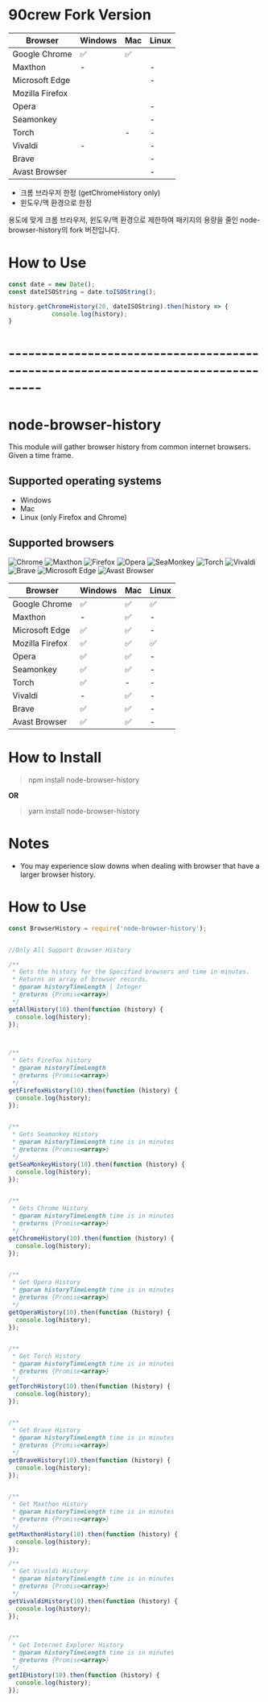 # 90crew Fork Version

| Browser         | Windows | Mac | Linux |
| --------------- | ------- | --- | ----- |
| Google Chrome   | ✅      | ✅   |       |
| Maxthon         | -       |     | -     |
| Microsoft Edge  |         |     | -     |
| Mozilla Firefox |         |     |       |
| Opera           |         |     | -     |
| Seamonkey       |         |     | -     |
| Torch           |         | -   | -     |
| Vivaldi         | -       |     | -     |
| Brave           |         |     | -     |
| Avast Browser   |         |     | -     |

* 크롬 브라우저 한정 (getChromeHistory only)
* 윈도우/맥 환경으로 한정

용도에 맞게 크롬 브라우저, 윈도우/맥 환경으로 제한하여 패키지의 용량을 줄인 node-browser-history의 fork 버전입니다.

# How to Use

```javascript
const date = new Date();
const dateISOString = date.toISOString();

history.getChromeHistory(20, dateISOString).then(history => {
            console.log(history);
}
```

# ---------------------------------------------------------------------------------

# node-browser-history

This module will gather browser history from common internet browsers. Given a time frame.

## Supported operating systems

* Windows
* Mac
* Linux (only Firefox and Chrome)

## Supported browsers

![Chrome](https://i.imgur.com/SgiX8bb.png)
![Maxthon](https://i.imgur.com/D2rD9CV.png)
![Firefox](https://i.imgur.com/Xy4ZZTT.png)
![Opera](https://i.imgur.com/VVYCBQW.png)
![SeaMonkey](https://i.imgur.com/OgTBYE8.png)
![Torch](https://i.imgur.com/9xB5ReO.png)
![Vivaldi](https://i.imgur.com/GTy9hXK.png)
![Brave](https://i.imgur.com/SEWgLIJ.png)
![Microsoft Edge](https://i.imgur.com/Iyd33UT.png)
![Avast Browser](https://i.imgur.com/gIY5cjx.png)

| Browser         | Windows | Mac | Linux |
| --------------- | ------- | --- | ----- |
| Google Chrome   | ✅      | ✅  | ✅    |
| Maxthon         | -       | ✅  | -     |
| Microsoft Edge  | ✅      | ✅  | -     |
| Mozilla Firefox | ✅      | ✅  | ✅    |
| Opera           | ✅      | ✅  | -     |
| Seamonkey       | ✅      | ✅  | -     |
| Torch           | ✅      | -   | -     |
| Vivaldi         | -       | ✅  | -     |
| Brave           | ✅      | ✅  | -     |
| Avast Browser   | ✅      | ✅  | -     |


# How to Install

> npm install node-browser-history

**OR**

> yarn install node-browser-history

# Notes

* You may experience slow downs when dealing with browser that have a larger browser history.

# How to Use

```javascript
const BrowserHistory = require('node-browser-history');


//Only All Support Browser History

/**
 * Gets the history for the Specified browsers and time in minutes.
 * Returns an array of browser records.
 * @param historyTimeLength | Integer
 * @returns {Promise<array>}
 */
getAllHistory(10).then(function (history) {
  console.log(history);
});



/**
 * Gets Firefox history
 * @param historyTimeLength
 * @returns {Promise<array>}
 */
getFirefoxHistory(10).then(function (history) {
  console.log(history);
});


/**
 * Gets Seamonkey History
 * @param historyTimeLength time is in minutes
 * @returns {Promise<array>}
 */
getSeaMonkeyHistory(10).then(function (history) {
  console.log(history);
});


/**
 * Gets Chrome History
 * @param historyTimeLength time is in minutes
 * @returns {Promise<array>}
 */
getChromeHistory(10).then(function (history) {
  console.log(history);
});


/**
 * Get Opera History
 * @param historyTimeLength time is in minutes
 * @returns {Promise<array>}
 */
getOperaHistory(10).then(function (history) {
  console.log(history);
});


/**
 * Get Torch History
 * @param historyTimeLength time is in minutes
 * @returns {Promise<array>}
 */
getTorchHistory(10).then(function (history) {
  console.log(history);
});


/**
 * Get Brave History
 * @param historyTimeLength time is in minutes
 * @returns {Promise<array>}
 */
getBraveHistory(10).then(function (history) {
  console.log(history);
});


/**
 * Get Maxthon History
 * @param historyTimeLength time is in minutes
 * @returns {Promise<array>}
 */
getMaxthonHistory(10).then(function (history) {
  console.log(history);
});

/**
 * Get Vivaldi History
 * @param historyTimeLength time is in minutes
 * @returns {Promise<array>}
 */
getVivaldiHistory(10).then(function (history) {
  console.log(history);
});


/**
 * Get Internet Explorer History
 * @param historyTimeLength time is in minutes
 * @returns {Promise<array>}
 */
getIEHistory(10).then(function (history) {
  console.log(history);
});
```
